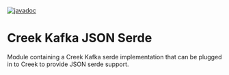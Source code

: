 [![javadoc](https://javadoc.io/badge2/org.creekservice/creek-kafka-json-serde/javadoc.svg)](https://javadoc.io/doc/org.creekservice/creek-kafka-json-serde)

# Creek Kafka JSON Serde

Module containing a Creek Kafka serde implementation that can be plugged in to Creek to provide JSON serde support.
